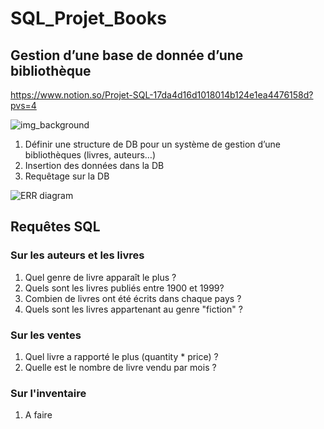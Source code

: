 # SQL_Projet_Books
## Gestion d’une base de donnée d’une bibliothèque
https://www.notion.so/Projet-SQL-17da4d16d1018014b124e1ea4476158d?pvs=4

![img_background](https://github.com/user-attachments/assets/fbf4ef05-875b-4058-94ec-bd7258c4176c)

1. Définir une structure de DB pour un système de gestion d’une bibliothèques (livres, auteurs…)
2. Insertion des données dans la DB
3. Requêtage sur la DB

![ERR diagram](https://github.com/user-attachments/assets/7e8091dd-6f70-427e-becd-da2eb8a38280)

## Requêtes SQL

### **Sur les auteurs et les livres**

1. Quel genre de livre apparaît le plus ?
2. Quels sont les livres publiés entre 1900 et 1999?
3. Combien de livres ont été écrits dans chaque pays ?
4. Quels sont les livres appartenant au genre "fiction" ?

### **Sur les ventes**

1. Quel livre a rapporté le plus (quantity * price) ?
2. Quelle est le nombre de livre vendu par mois ?

### **Sur l'inventaire**

1. A faire
